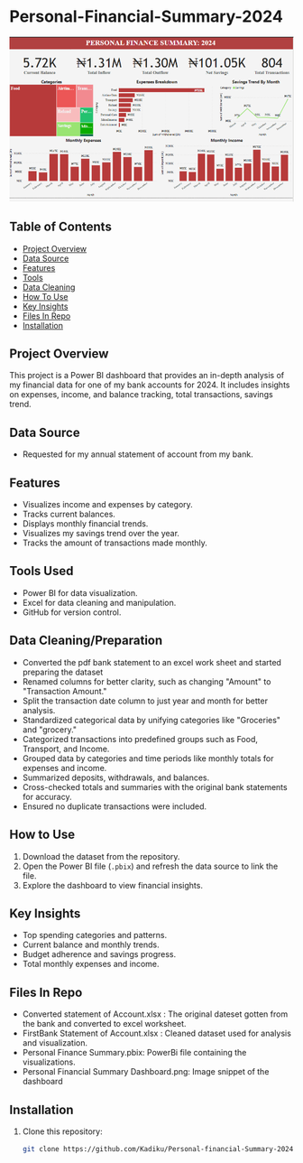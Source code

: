 # Personal-Financial-Summary-2024

![Dashboard Overview](https://github.com/Kadiku/Personal-Financial-Summary-2024/blob/main/Personal%20Financial%20Summary%20Dashboard.png)

## Table of Contents
- [Project Overview](##Project-Overview)
- [Data Source](##Data-Source)
- [Features](##Features)
- [Tools](##Tools-Used)
- [Data Cleaning](##Data-Cleaning/Preparation)
- [How To Use](##How-to-Use)
- [Key Insights](##Key-Insights)
- [Files In Repo](##Files-In-Repo)
- [Installation](##Installation)

## Project Overview
This project is a Power BI dashboard that provides an in-depth analysis of my financial data for one of my bank accounts for 2024. It includes insights on expenses, income, and balance tracking, total transactions, savings trend.

## Data Source
- Requested for my annual statement of account from my bank.

## Features
- Visualizes income and expenses by category.
- Tracks current balances.
- Displays monthly financial trends.
- Visualizes my savings trend over the year.
- Tracks the amount of transactions made monthly.

## Tools Used
- Power BI for data visualization.
- Excel for data cleaning and manipulation.
- GitHub for version control.

## Data Cleaning/Preparation
- Converted the pdf bank statement to an excel work sheet and started preparing the dataset
- Renamed columns for better clarity, such as changing "Amount" to "Transaction Amount."
- Split the transaction date column to just year and month for better analysis.
- Standardized categorical data by unifying categories like "Groceries" and "grocery."
- Categorized transactions into predefined groups such as Food, Transport, and Income.
- Grouped data by categories and time periods like monthly totals for expenses and income.
- Summarized deposits, withdrawals, and balances.
- Cross-checked totals and summaries with the original bank statements for accuracy.
- Ensured no duplicate transactions were included.

## How to Use
1. Download the dataset from the repository.
2. Open the Power BI file (`.pbix`) and refresh the data source to link the file.
3. Explore the dashboard to view financial insights.

## Key Insights
- Top spending categories and patterns.
- Current balance and monthly trends.
- Budget adherence and savings progress.
- Total monthly expenses and income.

## Files In Repo
- Converted statement of Account.xlsx : The original dateset gotten from the bank and converted to excel worksheet.
- FirstBank Statement of Account.xlsx : Cleaned dataset used for analysis and visualization.
- Personal Finance Summary.pbix: PowerBi file containing the visualizations.
- Personal Financial Summary Dashboard.png: Image snippet of the dashboard

## Installation
1. Clone this repository:
   ```bash
   git clone https://github.com/Kadiku/Personal-financial-Summary-2024.git
